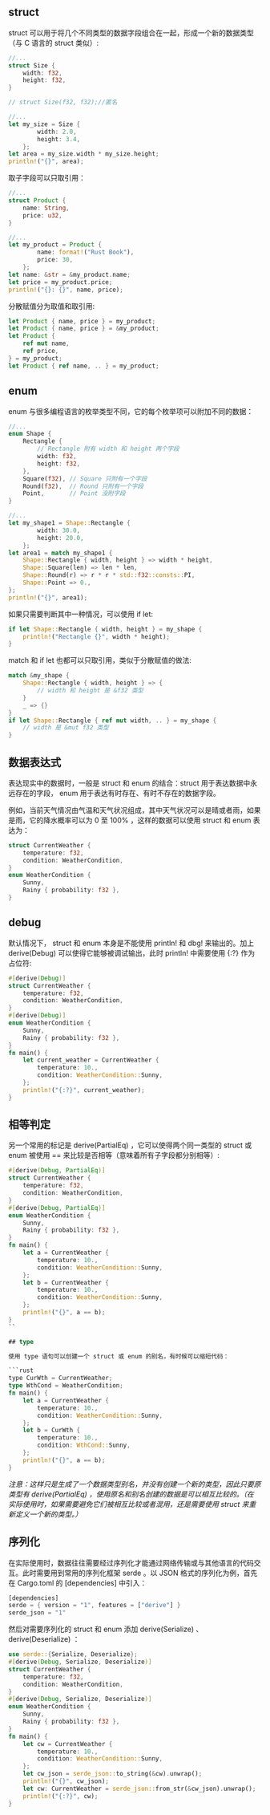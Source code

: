 ## struct

struct 可以用于将几个不同类型的数据字段组合在一起，形成一个新的数据类型（与 C 语言的 struct 类似）:

```rust
//...
struct Size {
    width: f32,
    height: f32,
}

// struct Size(f32, f32);//匿名

//...
let my_size = Size {
        width: 2.0,
        height: 3.4,
    };
let area = my_size.width * my_size.height;
println!("{}", area); 
```

取子字段可以只取引用：

```rust
//...
struct Product {
    name: String,
    price: u32,
}

//...
let my_product = Product {
        name: format!("Rust Book"),
        price: 30,
    };
let name: &str = &my_product.name;
let price = my_product.price;
println!("{}: {}", name, price);
```

分散赋值分为取值和取引用:

```rust
let Product { name, price } = my_product;
let Product { name, price } = &my_product;
let Product {
    ref mut name,
    ref price,
} = my_product;
let Product { ref name, .. } = my_product;
```

## enum

enum 与很多编程语言的枚举类型不同，它的每个枚举项可以附加不同的数据：

```rust
//...
enum Shape {
    Rectangle {
        // Rectangle 附有 width 和 height 两个字段
        width: f32,
        height: f32,
    },
    Square(f32), // Square 只附有一个字段
    Round(f32),  // Round 只附有一个字段
    Point,       // Point 没附字段
}

//...
let my_shape1 = Shape::Rectangle {
        width: 30.0,
        height: 20.0,
    };
let area1 = match my_shape1 {
    Shape::Rectangle { width, height } => width * height,
    Shape::Square(len) => len * len,
    Shape::Round(r) => r * r * std::f32::consts::PI,
    Shape::Point => 0.,
};
println!("{}", area1);
```

如果只需要判断其中一种情况，可以使用 if let:

```rust
if let Shape::Rectangle { width, height } = my_shape {
    println!("Rectangle {}", width * height);
}
```

match 和 if let 也都可以只取引用，类似于分散赋值的做法:

```rust
match &my_shape {
    Shape::Rectangle { width, height } => {
        // width 和 height 是 &f32 类型
    }
    _ => {}
}
if let Shape::Rectangle { ref mut width, .. } = my_shape {
    // width 是 &mut f32 类型
}
```

## 数据表达式

表达现实中的数据时，一般是 struct 和 enum 的结合：struct 用于表达数据中永远存在的字段， enum 用于表达有时存在、有时不存在的数据字段。


例如，当前天气情况由气温和天气状况组成，其中天气状况可以是晴或者雨，如果是雨，它的降水概率可以为 0 至 100% ，这样的数据可以使用 struct 和 enum 表达为：

```rust
struct CurrentWeather {
    temperature: f32,
    condition: WeatherCondition,
}
enum WeatherCondition {
    Sunny,
    Rainy { probability: f32 },
}
```

## debug

默认情况下， struct 和 enum 本身是不能使用 println! 和 dbg! 来输出的。加上 derive(Debug) 可以使得它能够被调试输出，此时 println! 中需要使用 {:?} 作为占位符:

```rust
#[derive(Debug)]
struct CurrentWeather {
    temperature: f32,
    condition: WeatherCondition,
}
#[derive(Debug)]
enum WeatherCondition {
    Sunny,
    Rainy { probability: f32 },
}
fn main() {
    let current_weather = CurrentWeather {
        temperature: 10.,
        condition: WeatherCondition::Sunny,
    };
    println!("{:?}", current_weather);
}
```

## 相等判定

另一个常用的标记是 derive(PartialEq) ，它可以使得两个同一类型的 struct 或 enum 被使用 == 来比较是否相等（意味着所有子字段都分别相等）:

```rust
#[derive(Debug, PartialEq)]
struct CurrentWeather {
    temperature: f32,
    condition: WeatherCondition,
}
#[derive(Debug, PartialEq)]
enum WeatherCondition {
    Sunny,
    Rainy { probability: f32 },
}
fn main() {
    let a = CurrentWeather {
        temperature: 10.,
        condition: WeatherCondition::Sunny,
    };
    let b = CurrentWeather {
        temperature: 10.,
        condition: WeatherCondition::Sunny,
    };
    println!("{}", a == b);
}
``

## type

使用 type 语句可以创建一个 struct 或 enum 的别名，有时候可以缩短代码：

```rust
type CurWth = CurrentWeather;
type WthCond = WeatherCondition;
fn main() {
    let a = CurrentWeather {
        temperature: 10.,
        condition: WeatherCondition::Sunny,
    };
    let b = CurWth {
        temperature: 10.,
        condition: WthCond::Sunny,
    };
    println!("{}", a == b);
}
```

*注意：这样只是生成了一个数据类型别名，并没有创建一个新的类型，因此只要原类型有 derive(PartialEq)  ，使用原名和别名创建的数据是可以相互比较的。（在实际使用时，如果需要避免它们被相互比较或者混用，还是需要使用 struct 来重新定义一个新的类型。）*

## 序列化

在实际使用时，数据往往需要经过序列化才能通过网络传输或与其他语言的代码交互。此时需要用到常用的序列化框架 serde 。以 JSON 格式的序列化为例，首先在 Cargo.toml 的 [dependencies] 中引入：

```rust
[dependencies]
serde = { version = "1", features = ["derive"] }
serde_json = "1"
```

然后对需要序列化的 struct 和 enum 添加 derive(Serialize) 、 derive(Deserialize) ：

```rust
use serde::{Serialize, Deserialize};
#[derive(Debug, Serialize, Deserialize)]
struct CurrentWeather {
    temperature: f32,
    condition: WeatherCondition,
}
#[derive(Debug, Serialize, Deserialize)]
enum WeatherCondition {
    Sunny,
    Rainy { probability: f32 },
}
fn main() {
    let cw = CurrentWeather {
        temperature: 10.,
        condition: WeatherCondition::Sunny,
    };
    let cw_json = serde_json::to_string(&cw).unwrap();
    println!("{}", cw_json);
    let cw: CurrentWeather = serde_json::from_str(&cw_json).unwrap();
    println!("{:?}", cw);
}
```